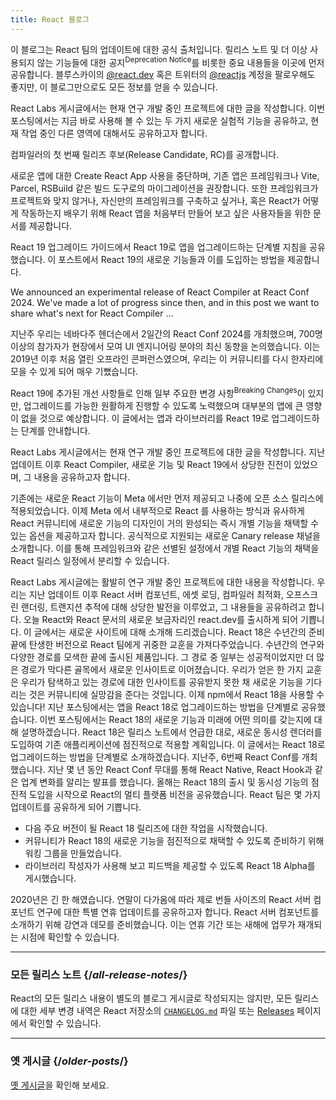 ```yaml
---
title: React 블로그
---
```


<Intro>

이 블로그는 React 팀의 업데이트에 대한 공식 출처입니다. 릴리스 노트 및 더 이상 사용되지 않는 기능들에 대한 공지<sup>Deprecation Notice</sup>를 비롯한 중요 내용들을 이곳에 먼저 공유합니다. 블루스카이의 [@react.dev](https://bsky.app/profile/react.dev) 혹은 트위터의 [@reactjs](https://twitter.com/reactjs) 계정을 팔로우해도 좋지만, 이 블로그만으로도 모든 정보를 얻을 수 있습니다.

</Intro>

<div className="sm:-mx-5 flex flex-col gap-5 mt-12">

<BlogCard title="React Labs: View Transitions, Activity 그리고 그 외" date="2025년 4월 23일" url="/blog/2025/04/23/react-labs-view-transitions-activity-and-more">

React Labs 게시글에서는 현재 연구 개발 중인 프로젝트에 대한 글을 작성합니다. 이번 포스팅에서는 지금 바로 사용해 볼 수 있는 두 가지 새로운 실험적 기능을 공유하고, 현재 작업 중인 다른 영역에 대해서도 공유하고자 합니다.

</BlogCard>

<BlogCard title="React 컴파일러 RC" date="2025년 4월 21일" url="/blog/2025/04/21/react-compiler-rc">

컴파일러의 첫 번째 릴리즈 후보(Release Candidate, RC)를 공개합니다.

</BlogCard>

<BlogCard title="Create React App 지원 종료" date="2025년 2월 14일" url="/blog/2025/02/14/sunsetting-create-react-app">

새로운 앱에 대한 Create React App 사용을 중단하며, 기존 앱은 프레임워크나 Vite, Parcel, RSBuild 같은 빌드 도구로의 마이그레이션을 권장합니다. 또한 프레임워크가 프로젝트와 맞지 않거나, 자신만의 프레임워크를 구축하고 싶거나, 혹은 React가 어떻게 작동하는지 배우기 위해 React 앱을 처음부터 만들어 보고 싶은 사용자들을 위한 문서를 제공합니다.

</BlogCard>

<BlogCard title="React v19" date="2024년 12월 5일" url="/blog/2024/12/05/react-19">

React 19 업그레이드 가이드에서 React 19로 앱을 업그레이드하는 단계별 지침을 공유했습니다. 이 포스트에서 React 19의 새로운 기능들과 이를 도입하는 방법을 제공합니다.

</BlogCard>

<BlogCard title="React Compiler Beta Release" date="October 21, 2024" url="/blog/2024/10/21/react-compiler-beta-release">

We announced an experimental release of React Compiler at React Conf 2024. We've made a lot of progress since then, and in this post we want to share what's next for React Compiler ...

</BlogCard>

<BlogCard title="React Conf 2024 요약" date="2024년 5월 22일" url="/blog/2024/05/22/react-conf-2024-recap">

지난주 우리는 네바다주 헨더슨에서 2일간의 React Conf 2024를 개최했으며, 700명 이상의 참가자가 현장에서 모여 UI 엔지니어링 분야의 최신 동향을 논의했습니다. 이는 2019년 이후 처음 열린 오프라인 콘퍼런스였으며, 우리는 이 커뮤니티를 다시 한자리에 모을 수 있게 되어 매우 기뻤습니다.

</BlogCard>

<BlogCard title="React 19 업그레이드 가이드" date="2024년 4월 25일" url="/blog/2024/04/25/react-19-upgrade-guide">

React 19에 추가된 개선 사항들로 인해 일부 주요한 변경 사항<sup>Breaking Changes</sup>이 있지만, 업그레이드를 가능한 원활하게 진행할 수 있도록 노력했으며 대부분의 앱에 큰 영향이 없을 것으로 예상합니다. 이 글에서는 앱과 라이브러리를 React 19로 업그레이드하는 단계를 안내합니다.

</BlogCard>

<BlogCard title="React Labs: 그동안의 작업 - 2024년 2월" date="2024년 2월 15일" url="/blog/2024/02/15/react-labs-what-we-have-been-working-on-february-2024">

React Labs 게시글에서는 현재 연구 개발 중인 프로젝트에 대한 글을 작성합니다. 지난 업데이트 이후 React Compiler, 새로운 기능 및 React 19에서 상당한 진전이 있었으며, 그 내용을 공유하고자 합니다.

</BlogCard>

<BlogCard title="React Canaries: Meta 외부에서 점진적 기능 롤아웃 활성화하기" date="2023년 5월 3일" url="/blog/2023/05/03/react-canaries">

기존에는 새로운 React 기능이 Meta 에서만 먼저 제공되고 나중에 오픈 소스 릴리스에 적용되었습니다. 이제 Meta 에서 내부적으로 React 를 사용하는 방식과 유사하게 React 커뮤니티에 새로운 기능의 디자인이 거의 완성되는 즉시 개별 기능을 채택할 수 있는 옵션을 제공하고자 합니다. 공식적으로 지원되는 새로운 Canary release 채널을 소개합니다. 이를 통해 프레임워크와 같은 선별된 설정에서 개별 React 기능의 채택을 React 릴리스 일정에서 분리할 수 있습니다.

</BlogCard>

<BlogCard title="React Labs: 그동안의 작업 – 2023년 3월" date="2023년 3월 22일" url="/blog/2023/03/22/react-labs-what-we-have-been-working-on-march-2023">
React Labs 게시글에는 활발히 연구 개발 중인 프로젝트에 대한 내용을 작성합니다. 우리는 지난 업데이트 이후 React 서버 컴포넌트, 에셋 로딩, 컴파일러 최적화, 오프스크린 랜더링, 트랜지션 추적에 대해 상당한 발전을 이루었고, 그 내용들을 공유하려고 합니다.
</BlogCard>


<BlogCard title="react.dev를 소개합니다" date="2023년 3월 16일" url="/blog/2023/03/16/introducing-react-dev">
오늘 React와 React 문서의 새로운 보금자리인 react.dev를 출시하게 되어 기쁩니다. 이 글에서는 새로운 사이트에 대해 소개해 드리겠습니다.
</BlogCard>


<BlogCard title="React Labs: 그동안의 작업 – 2022년 6월" date="2022년 6월 15일" url="/blog/2022/06/15/react-labs-what-we-have-been-working-on-june-2022">
React 18은 수년간의 준비 끝에 탄생한 버전으로 React 팀에게 귀중한 교훈을 가져다주었습니다. 수년간의 연구와 다양한 경로를 모색한 끝에 출시된 제품입니다. 그 경로 중 일부는 성공적이었지만 더 많은 경로가 막다른 골목에서 새로운 인사이트로 이어졌습니다. 우리가 얻은 한 가지 교훈은 우리가 탐색하고 있는 경로에 대한 인사이트를 공유받지 못한 채 새로운 기능을 기다리는 것은 커뮤니티에 실망감을 준다는 것입니다.
</BlogCard>

<BlogCard title="React v18.0" date="2022년 3월 29일" url="/blog/2022/03/29/react-v18">
이제 npm에서 React 18을 사용할 수 있습니다! 지난 포스팅에서는 앱을 React 18로 업그레이드하는 방법을 단계별로 공유했습니다. 이번 포스팅에서는 React 18의 새로운 기능과 미래에 어떤 의미를 갖는지에 대해 설명하겠습니다.
</BlogCard>

<BlogCard title="React 18로 업그레이드하는 방법" date="2022년 3월 8일" url="/blog/2022/03/08/react-18-upgrade-guide">
React 18은 릴리스 노트에서 언급한 대로, 새로운 동시성 렌더러를 도입하여 기존 애플리케이션에 점진적으로 적용할 계획입니다. 이 글에서는 React 18로 업그레이드하는 방법을 단계별로 소개하겠습니다.
</BlogCard>

<BlogCard title="React Conf 2021 요약" date="2021년 12월 17일" url="/blog/2021/12/17/react-conf-2021-recap">
지난주, 6번째 React Conf를 개최했습니다. 지난 몇 년 동안 React Conf 무대를 통해 React Native, React Hook과 같은 업계 변화를 알리는 발표를 했습니다. 올해는 React 18의 출시 및 동시성 기능의 점진적 도입을 시작으로 React의 멀티 플랫폼 비전을 공유했습니다.
</BlogCard>

<BlogCard title="React 18에 대한 계획" date="2021년 6월 8일" url="/blog/2021/06/08/the-plan-for-react-18">
React 팀은 몇 가지 업데이트를 공유하게 되어 기쁩니다.

- 다음 주요 버전이 될 React 18 릴리즈에 대한 작업을 시작했습니다.
- 커뮤니티가 React 18의 새로운 기능을 점진적으로 채택할 수 있도록 준비하기 위해 워킹 그룹을 만들었습니다.
- 라이브러리 작성자가 사용해 보고 피드백을 제공할 수 있도록 React 18 Alpha를 게시했습니다.
</BlogCard>

<BlogCard title="제로 번들 사이즈 React 서버 컴포넌트를 소개합니다" date="2020년 12월 21일" url="/blog/2020/12/21/data-fetching-with-react-server-components">
2020년은 긴 한 해였습니다. 연말이 다가옴에 따라 제로 번들 사이즈의 React 서버 컴포넌트 연구에 대한 특별 연휴 업데이트를 공유하고자 합니다. React 서버 컴포넌트를 소개하기 위해 강연과 데모를 준비했습니다. 이는 연휴 기간 또는 새해에 업무가 재개되는 시점에 확인할 수 있습니다.
</BlogCard>

</div>

---

### 모든 릴리스 노트 {/*all-release-notes*/}

React의 모든 릴리스 내용이 별도의 블로그 게시글로 작성되지는 않지만, 모든 릴리스에 대한 세부 변경 내역은 React 저장소의 [`CHANGELOG.md`](https://github.com/facebook/react/blob/main/CHANGELOG.md) 파일 또는 [Releases](https://github.com/facebook/react/releases) 페이지에서 확인할 수 있습니다.

---

### 옛 게시글 {/*older-posts*/}

[옛 게시글](https://reactjs.org/blog/all.html)을 확인해 보세요.

<div className="h-12"></div>
